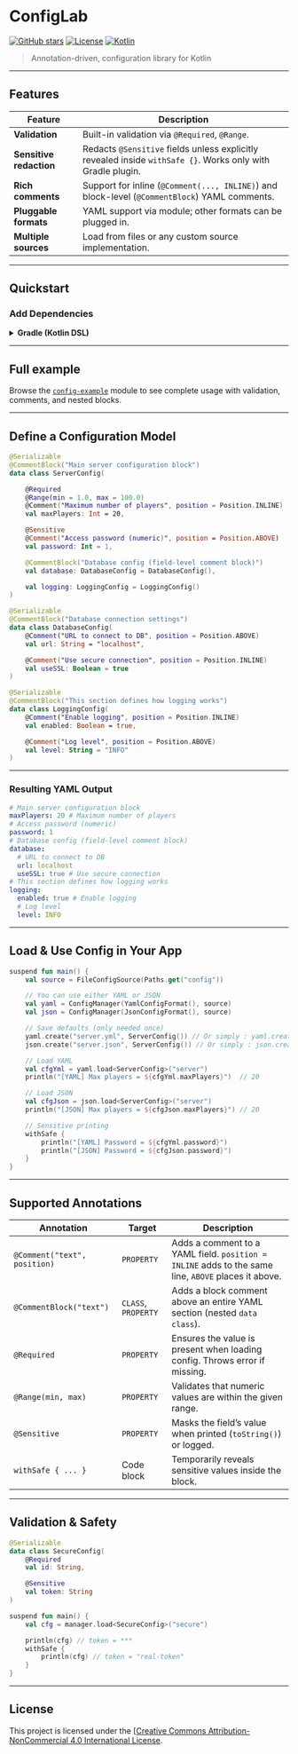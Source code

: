 # ConfigLab

[![GitHub stars](https://img.shields.io/github/stars/KachVev/Config-Lab)](https://github.com/KachVev/Config-Lab/stargazers)
[![License](https://img.shields.io/badge/license-CC--BY--NC%204.0-blue)](https://creativecommons.org/licenses/by-nc/4.0/)
[![Kotlin](https://img.shields.io/badge/Kotlin-2.1.21-blue)](https://kotlinlang.org/)

> Annotation-driven, configuration library for Kotlin

---

## Features

| Feature                 | Description                                                                                                 |
|-------------------------|-------------------------------------------------------------------------------------------------------------|
| **Validation**          | Built-in validation via `@Required`, `@Range`.                                                              |
| **Sensitive redaction** | Redacts `@Sensitive` fields unless explicitly revealed inside `withSafe {}`. Works only with Gradle plugin. |
| **Rich comments**       | Support for inline (`@Comment(..., INLINE)`) and block-level (`@CommentBlock`) YAML comments.               |
| **Pluggable formats**   | YAML support via module; other formats can be plugged in.                                                   |
| **Multiple sources**    | Load from files or any custom source implementation.                                                        |

---

## Quickstart

### Add Dependencies

<details>
<summary><strong>Gradle (Kotlin DSL)</strong></summary>

```kotlin
plugins {
    // Enable @Sensitive support
    id("dev.zornov.config.sensitive") version "1.0" 
}

dependencies {
    // Core runtime
    implementation("dev.zornov.config:core:1.0")

    // Annotations
    implementation("dev.zornov.config:annotations:1.0")

    // YAML formatter
    implementation("dev.zornov.config.format:yml:1.0")
    
    // Or you can use Json formatter
    // implementation("dev.zornov.config.format:json:1.0")
}
````

</details>

---

## Full example

Browse the [`config-example`](https://github.com/Zornoov/Config-Lab/tree/main/config-example) module to see complete usage with validation, comments, and nested blocks.

---

## Define a Configuration Model

```kotlin
@Serializable
@CommentBlock("Main server configuration block")
data class ServerConfig(

    @Required
    @Range(min = 1.0, max = 100.0)
    @Comment("Maximum number of players", position = Position.INLINE)
    val maxPlayers: Int = 20,

    @Sensitive
    @Comment("Access password (numeric)", position = Position.ABOVE)
    val password: Int = 1,

    @CommentBlock("Database config (field-level comment block)")
    val database: DatabaseConfig = DatabaseConfig(),

    val logging: LoggingConfig = LoggingConfig()
)

@Serializable
@CommentBlock("Database connection settings")
data class DatabaseConfig(
    @Comment("URL to connect to DB", position = Position.ABOVE)
    val url: String = "localhost",

    @Comment("Use secure connection", position = Position.INLINE)
    val useSSL: Boolean = true
)

@Serializable
@CommentBlock("This section defines how logging works")
data class LoggingConfig(
    @Comment("Enable logging", position = Position.INLINE)
    val enabled: Boolean = true,

    @Comment("Log level", position = Position.ABOVE)
    val level: String = "INFO"
)
```

---

### Resulting YAML Output

```yaml
# Main server configuration block
maxPlayers: 20 # Maximum number of players
# Access password (numeric)
password: 1
# Database config (field-level comment block)
database:
  # URL to connect to DB
  url: localhost
  useSSL: true # Use secure connection
# This section defines how logging works
logging:
  enabled: true # Enable logging
  # Log level
  level: INFO
```

---

## Load & Use Config in Your App

```kotlin
suspend fun main() {
    val source = FileConfigSource(Paths.get("config"))

    // You can use either YAML or JSON
    val yaml = ConfigManager(YamlConfigFormat(), source)
    val json = ConfigManager(JsonConfigFormat(), source)

    // Save defaults (only needed once)
    yaml.create("server.yml", ServerConfig()) // Or simply : yaml.create("server", ServerConfig())
    json.create("server.json", ServerConfig()) // Or simply : json.create("server", ServerConfig())

    // Load YAML
    val cfgYml = yaml.load<ServerConfig>("server")
    println("[YAML] Max players = ${cfgYml.maxPlayers}")  // 20

    // Load JSON
    val cfgJson = json.load<ServerConfig>("server")
    println("[JSON] Max players = ${cfgJson.maxPlayers}") // 20

    // Sensitive printing
    withSafe {
        println("[YAML] Password = ${cfgYml.password}")
        println("[JSON] Password = ${cfgJson.password}")
    }
}

```

---

## Supported Annotations

| Annotation                   | Target              | Description                                                                                         |
|------------------------------|---------------------|-----------------------------------------------------------------------------------------------------|
| `@Comment("text", position)` | `PROPERTY`          | Adds a comment to a YAML field. `position = INLINE` adds to the same line, `ABOVE` places it above. |
| `@CommentBlock("text")`      | `CLASS`, `PROPERTY` | Adds a block comment above an entire YAML section (nested `data class`).                            |
| `@Required`                  | `PROPERTY`          | Ensures the value is present when loading config. Throws error if missing.                          |
| `@Range(min, max)`           | `PROPERTY`          | Validates that numeric values are within the given range.                                           |
| `@Sensitive`                 | `PROPERTY`          | Masks the field’s value when printed (`toString()`) or logged.                                      |
| `withSafe { ... }`           | Code block          | Temporarily reveals sensitive values inside the block.                                              |

---

## Validation & Safety

```kotlin
@Serializable
data class SecureConfig(
    @Required
    val id: String,

    @Sensitive
    val token: String
)

suspend fun main() {
    val cfg = manager.load<SecureConfig>("secure")

    println(cfg) // token = ***
    withSafe {
        println(cfg) // token = "real-token"
    }
}
```

---

## License

This project is licensed under the [[Creative Commons Attribution-NonCommercial 4.0 International License](https://github.com/KachVev/Config-Lab/blob/main/LICENSE).
